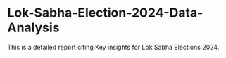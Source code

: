 # Lok-Sabha-Election-2024-Data-Analysis
This is a detailed report citing Key insights for Lok Sabha Elections 2024.
